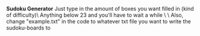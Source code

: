 **Sudoku Generator**
Just type in the amount of boxes you want filled in (kind of difficulty)\\
Anything below 23 and you'll have to wait a while
\\
\\
Also, change "example.txt" in the code to whatever txt file you want to write the sudoku-boards to
